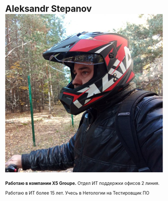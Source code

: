 # Aleksandr Stepanov ![Фото AleksST](aleksst.jpg)

**Работаю в компании X5 Groupe.** Отдел ИТ поддержки офисов 2 линия.

Работаю в ИТ более 15 лет. Учесь в Нетологии на Тестировщик ПО
